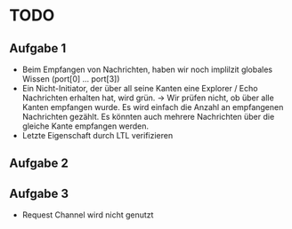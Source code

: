 # TODO

## Aufgabe 1

+ Beim Empfangen von Nachrichten, haben wir noch implilzit globales Wissen (port[0] ... port[3])
+ Ein Nicht-Initiator, der über all seine Kanten eine Explorer / Echo Nachrichten erhalten hat, wird grün. -> Wir prüfen nicht, ob über alle Kanten empfangen wurde. Es wird einfach die Anzahl an empfangenen Nachrichten gezählt. Es könnten auch mehrere Nachrichten über die gleiche Kante empfangen werden.
+ Letzte Eigenschaft durch LTL verifizieren

## Aufgabe 2

## Aufgabe 3

+ Request Channel wird nicht genutzt
